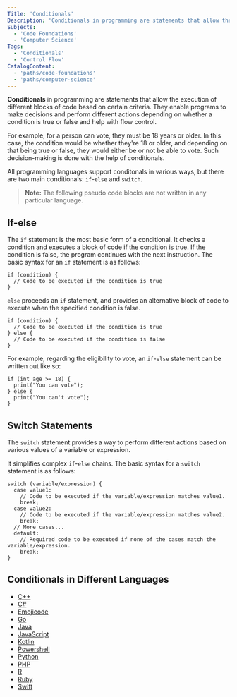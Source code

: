 ```yaml
---
Title: 'Conditionals'
Description: 'Conditionals in programming are statements that allow the execution of different blocks of code based on certain conditions. They enable programs to make decisions and perform different actions depending on whether a condition is true or false.'
Subjects:
  - 'Code Foundations'
  - 'Computer Science'
Tags:
  - 'Conditionals'
  - 'Control Flow'
CatalogContent:
  - 'paths/code-foundations'
  - 'paths/computer-science'
---
```


**Conditionals** in programming are statements that allow the execution of different blocks of code based on certain criteria. They enable programs to make decisions and perform different actions depending on whether a condition is true or false and help with flow control.

For example, for a person can vote, they must be 18 years or older. In this case, the condition would be whether they're 18 or older, and depending on that being true or false, they would either be or not be able to vote. Such decision-making is done with the help of conditionals.

All programming languages support conditonals in various ways, but there are two main conditionals: `if`-`else` and `switch`.

> **Note:** The following pseudo code blocks are not written in any particular language.

## If-else

The `if` statement is the most basic form of a conditional. It checks a condition and executes a block of code if the condition is true. 
If the condition is false, the program continues with the next instruction. The basic syntax for an `if` statement is as follows:

```pseudo
if (condition) {
  // Code to be executed if the condition is true
}
```

`else` proceeds an `if` statement, and provides an alternative block of code to execute when the specified condition is false.

```pseudo
if (condition) {
  // Code to be executed if the condition is true
} else {
  // Code to be executed if the condition is false
}
```

For example, regarding the eligibility to vote, an `if`-`else` statement can be written out like so:

```pseudo
if (int age >= 18) {
  print("You can vote");
} else {
  print("You can't vote");
}
```
      
## Switch Statements

The `switch` statement provides a way to perform different actions based on various values of a variable or expression.

It simplifies complex `if`-`else` chains. The basic syntax for a `switch` statement is as follows:

```pseudo
switch (variable/expression) {
  case value1:
    // Code to be executed if the variable/expression matches value1.  
    break;
  case value2:
    // Code to be executed if the variable/expression matches value2.
    break; 
  // More cases...
  default:
    // Required code to be executed if none of the cases match the variable/expression.
    break;
}
```

## Conditionals in Different Languages

- [C++](https://www.codecademy.com/resources/docs/cpp/conditionals)
- [C#](https://www.codecademy.com/resources/docs/c-sharp/conditionals)
- [Emojicode](https://www.codecademy.com/resources/docs/emojicode/conditionals)
- [Go](https://www.codecademy.com/resources/docs/go/conditionals)
- [Java](https://www.codecademy.com/resources/docs/java/conditionals)
- [JavaScript](https://www.codecademy.com/resources/docs/javascript/conditionals)
- [Kotlin](https://www.codecademy.com/resources/docs/kotlin/conditionals)
- [Powershell](https://www.codecademy.com/resources/docs/powershell/conditionals)
- [Python](https://www.codecademy.com/resources/docs/python/conditionals)
- [PHP](https://www.codecademy.com/resources/docs/php/conditionals)
- [R](https://www.codecademy.com/resources/docs/r/conditionals)
- [Ruby](https://www.codecademy.com/resources/docs/ruby/conditionals)
- [Swift](https://www.codecademy.com/resources/docs/swift/conditionals)
